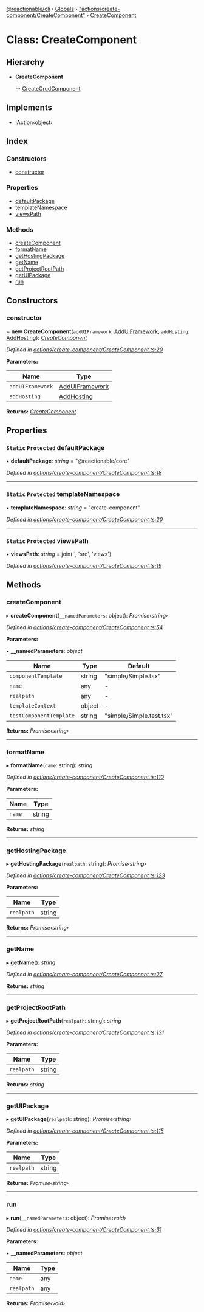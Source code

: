 [@reactionable/cli](../README.md) › [Globals](../globals.md) › ["actions/create-component/CreateComponent"](../modules/_actions_create_component_createcomponent_.md) › [CreateComponent](_actions_create_component_createcomponent_.createcomponent.md)

# Class: CreateComponent

## Hierarchy

* **CreateComponent**

  ↳ [CreateCrudComponent](_actions_create_component_createcrudcomponent_.createcrudcomponent.md)

## Implements

* [IAction](../interfaces/_actions_iaction_.iaction.md)‹object›

## Index

### Constructors

* [constructor](_actions_create_component_createcomponent_.createcomponent.md#constructor)

### Properties

* [defaultPackage](_actions_create_component_createcomponent_.createcomponent.md#static-protected-defaultpackage)
* [templateNamespace](_actions_create_component_createcomponent_.createcomponent.md#static-protected-templatenamespace)
* [viewsPath](_actions_create_component_createcomponent_.createcomponent.md#static-protected-viewspath)

### Methods

* [createComponent](_actions_create_component_createcomponent_.createcomponent.md#createcomponent)
* [formatName](_actions_create_component_createcomponent_.createcomponent.md#formatname)
* [getHostingPackage](_actions_create_component_createcomponent_.createcomponent.md#gethostingpackage)
* [getName](_actions_create_component_createcomponent_.createcomponent.md#getname)
* [getProjectRootPath](_actions_create_component_createcomponent_.createcomponent.md#getprojectrootpath)
* [getUIPackage](_actions_create_component_createcomponent_.createcomponent.md#getuipackage)
* [run](_actions_create_component_createcomponent_.createcomponent.md#run)

## Constructors

###  constructor

\+ **new CreateComponent**(`addUIFramework`: [AddUIFramework](_actions_add_ui_framework_adduiframework_.adduiframework.md), `addHosting`: [AddHosting](_actions_add_hosting_addhosting_.addhosting.md)): *[CreateComponent](_actions_create_component_createcomponent_.createcomponent.md)*

*Defined in [actions/create-component/CreateComponent.ts:20](https://github.com/neilime/reactionable-cli/blob/86c13e3/src/actions/create-component/CreateComponent.ts#L20)*

**Parameters:**

Name | Type |
------ | ------ |
`addUIFramework` | [AddUIFramework](_actions_add_ui_framework_adduiframework_.adduiframework.md) |
`addHosting` | [AddHosting](_actions_add_hosting_addhosting_.addhosting.md) |

**Returns:** *[CreateComponent](_actions_create_component_createcomponent_.createcomponent.md)*

## Properties

### `Static` `Protected` defaultPackage

▪ **defaultPackage**: *string* = "@reactionable/core"

*Defined in [actions/create-component/CreateComponent.ts:18](https://github.com/neilime/reactionable-cli/blob/86c13e3/src/actions/create-component/CreateComponent.ts#L18)*

___

### `Static` `Protected` templateNamespace

▪ **templateNamespace**: *string* = "create-component"

*Defined in [actions/create-component/CreateComponent.ts:20](https://github.com/neilime/reactionable-cli/blob/86c13e3/src/actions/create-component/CreateComponent.ts#L20)*

___

### `Static` `Protected` viewsPath

▪ **viewsPath**: *string* = join('', 'src', 'views')

*Defined in [actions/create-component/CreateComponent.ts:19](https://github.com/neilime/reactionable-cli/blob/86c13e3/src/actions/create-component/CreateComponent.ts#L19)*

## Methods

###  createComponent

▸ **createComponent**(`__namedParameters`: object): *Promise‹string›*

*Defined in [actions/create-component/CreateComponent.ts:54](https://github.com/neilime/reactionable-cli/blob/86c13e3/src/actions/create-component/CreateComponent.ts#L54)*

**Parameters:**

▪ **__namedParameters**: *object*

Name | Type | Default |
------ | ------ | ------ |
`componentTemplate` | string | "simple/Simple.tsx" |
`name` | any | - |
`realpath` | any | - |
`templateContext` | object | - |
`testComponentTemplate` | string | "simple/Simple.test.tsx" |

**Returns:** *Promise‹string›*

___

###  formatName

▸ **formatName**(`name`: string): *string*

*Defined in [actions/create-component/CreateComponent.ts:110](https://github.com/neilime/reactionable-cli/blob/86c13e3/src/actions/create-component/CreateComponent.ts#L110)*

**Parameters:**

Name | Type |
------ | ------ |
`name` | string |

**Returns:** *string*

___

###  getHostingPackage

▸ **getHostingPackage**(`realpath`: string): *Promise‹string›*

*Defined in [actions/create-component/CreateComponent.ts:123](https://github.com/neilime/reactionable-cli/blob/86c13e3/src/actions/create-component/CreateComponent.ts#L123)*

**Parameters:**

Name | Type |
------ | ------ |
`realpath` | string |

**Returns:** *Promise‹string›*

___

###  getName

▸ **getName**(): *string*

*Defined in [actions/create-component/CreateComponent.ts:27](https://github.com/neilime/reactionable-cli/blob/86c13e3/src/actions/create-component/CreateComponent.ts#L27)*

**Returns:** *string*

___

###  getProjectRootPath

▸ **getProjectRootPath**(`realpath`: string): *string*

*Defined in [actions/create-component/CreateComponent.ts:131](https://github.com/neilime/reactionable-cli/blob/86c13e3/src/actions/create-component/CreateComponent.ts#L131)*

**Parameters:**

Name | Type |
------ | ------ |
`realpath` | string |

**Returns:** *string*

___

###  getUIPackage

▸ **getUIPackage**(`realpath`: string): *Promise‹string›*

*Defined in [actions/create-component/CreateComponent.ts:115](https://github.com/neilime/reactionable-cli/blob/86c13e3/src/actions/create-component/CreateComponent.ts#L115)*

**Parameters:**

Name | Type |
------ | ------ |
`realpath` | string |

**Returns:** *Promise‹string›*

___

###  run

▸ **run**(`__namedParameters`: object): *Promise‹void›*

*Defined in [actions/create-component/CreateComponent.ts:31](https://github.com/neilime/reactionable-cli/blob/86c13e3/src/actions/create-component/CreateComponent.ts#L31)*

**Parameters:**

▪ **__namedParameters**: *object*

Name | Type |
------ | ------ |
`name` | any |
`realpath` | any |

**Returns:** *Promise‹void›*
